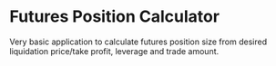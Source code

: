 # Futures Position Calculator

Very basic application to calculate futures position size from desired liquidation price/take profit, leverage and trade amount.
